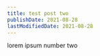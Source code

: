 ```yaml
---
title: test post two
publishDate: 2021-08-28
lastModifiedDate: 2021-08-28
---
```

lorem ipsum number two